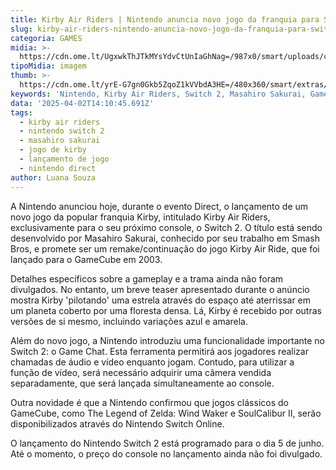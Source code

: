 ```yaml
---
title: Kirby Air Riders | Nintendo anuncia novo jogo da franquia para Switch 2
slug: kirby-air-riders-nintendo-anuncia-novo-jogo-da-franquia-para-switch-2
categoria: GAMES
midia: >-
  https://cdn.ome.lt/UgxwkThJTkMYsYdvCtUnIaGhNag=/987x0/smart/uploads/conteudo/fotos/OMELETE_CAPA_-_2025-04-02T110408.852.png
tipoMidia: imagem
thumb: >-
  https://cdn.ome.lt/yrE-G7gn0Gkb5ZqoZ1kVVbdA3HE=/480x360/smart/extras/conteudos/omelete_THUMB_-_2025-04-02T110346.946.png
keywords: 'Nintendo, Kirby Air Riders, Switch 2, Masahiro Sakurai, GameCube'
data: '2025-04-02T14:10:45.691Z'
tags:
  - kirby air riders
  - nintendo switch 2
  - masahiro sakurai
  - jogo de kirby
  - lançamento de jogo
  - nintendo direct
author: Luana Souza
---
```


A Nintendo anunciou hoje, durante o evento Direct, o lançamento de um novo jogo da popular franquia Kirby, intitulado Kirby Air Riders, exclusivamente para o seu próximo console, o Switch 2. O título está sendo desenvolvido por Masahiro Sakurai, conhecido por seu trabalho em Smash Bros, e promete ser um remake/continuação do jogo Kirby Air Ride, que foi lançado para o GameCube em 2003.

Detalhes específicos sobre a gameplay e a trama ainda não foram divulgados. No entanto, um breve teaser apresentado durante o anúncio mostra Kirby 'pilotando' uma estrela através do espaço até aterrissar em um planeta coberto por uma floresta densa. Lá, Kirby é recebido por outras versões de si mesmo, incluindo variações azul e amarela.

Além do novo jogo, a Nintendo introduziu uma funcionalidade importante no Switch 2: o Game Chat. Esta ferramenta permitirá aos jogadores realizar chamadas de áudio e vídeo enquanto jogam. Contudo, para utilizar a função de vídeo, será necessário adquirir uma câmera vendida separadamente, que será lançada simultaneamente ao console.

Outra novidade é que a Nintendo confirmou que jogos clássicos do GameCube, como The Legend of Zelda: Wind Waker e SoulCalibur II, serão disponibilizados através do Nintendo Switch Online.

O lançamento do Nintendo Switch 2 está programado para o dia 5 de junho. Até o momento, o preço do console no lançamento ainda não foi divulgado.
